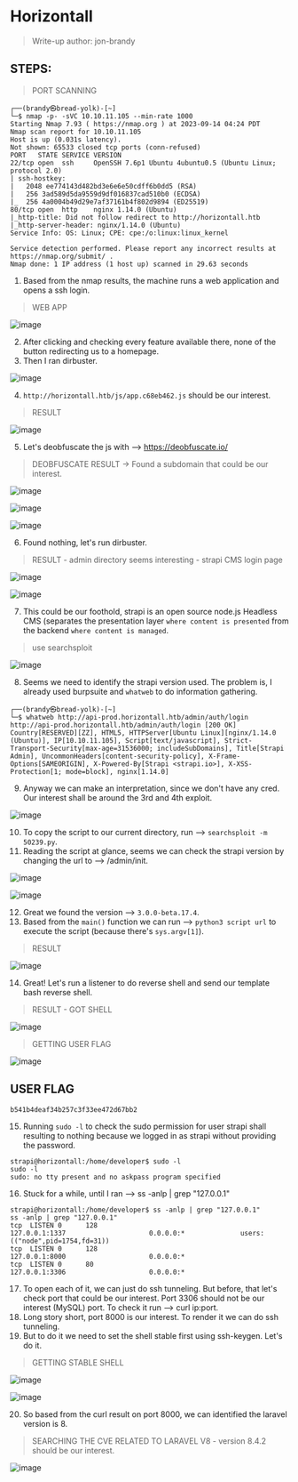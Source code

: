 # Horizontall
> Write-up author: jon-brandy
## STEPS:
> PORT SCANNING

```
┌──(brandy㉿bread-yolk)-[~]
└─$ nmap -p- -sVC 10.10.11.105 --min-rate 1000
Starting Nmap 7.93 ( https://nmap.org ) at 2023-09-14 04:24 PDT
Nmap scan report for 10.10.11.105
Host is up (0.031s latency).
Not shown: 65533 closed tcp ports (conn-refused)
PORT   STATE SERVICE VERSION
22/tcp open  ssh     OpenSSH 7.6p1 Ubuntu 4ubuntu0.5 (Ubuntu Linux; protocol 2.0)
| ssh-hostkey: 
|   2048 ee774143d482bd3e6e6e50cdff6b0dd5 (RSA)
|   256 3ad589d5da9559d9df016837cad510b0 (ECDSA)
|_  256 4a0004b49d29e7af37161b4f802d9894 (ED25519)
80/tcp open  http    nginx 1.14.0 (Ubuntu)
|_http-title: Did not follow redirect to http://horizontall.htb
|_http-server-header: nginx/1.14.0 (Ubuntu)
Service Info: OS: Linux; CPE: cpe:/o:linux:linux_kernel

Service detection performed. Please report any incorrect results at https://nmap.org/submit/ .
Nmap done: 1 IP address (1 host up) scanned in 29.63 seconds
```

1. Based from the nmap results, the machine runs a web application and opens a ssh login.

> WEB APP

![image](https://github.com/jon-brandy/hackthebox/assets/70703371/92d91808-156d-4127-89ee-42ab039f7154)


2. After clicking and checking every feature available there, none of the button redirecting us to a homepage.
3. Then I ran dirbuster.

![image](https://github.com/jon-brandy/hackthebox/assets/70703371/03dbee97-db70-4c65-953f-80018286079e)


4. `http://horizontall.htb/js/app.c68eb462.js` should be our interest.

> RESULT

![image](https://github.com/jon-brandy/hackthebox/assets/70703371/b63f25b8-1c99-48c5-84f7-8a57b2671de6)


5. Let's deobfuscate the js with --> https://deobfuscate.io/

> DEOBFUSCATE RESULT -> Found a subdomain that could be our interest.

![image](https://github.com/jon-brandy/hackthebox/assets/70703371/2d13022f-2c63-47dd-ac13-60cdbd1178c9)


![image](https://github.com/jon-brandy/hackthebox/assets/70703371/b84c94d1-4d50-4de5-907f-ce13a8d01ac6)


![image](https://github.com/jon-brandy/hackthebox/assets/70703371/e76066e2-cd5c-49a0-9f18-fa652380cccf)



6. Found nothing, let's run dirbuster.

> RESULT - admin directory seems interesting - strapi CMS login page

![image](https://github.com/jon-brandy/hackthebox/assets/70703371/f5529234-b1b3-48d8-967c-2ca87c71272c)


![image](https://github.com/jon-brandy/hackthebox/assets/70703371/04960678-f4e0-4145-a645-8071fe489ba5)


7. This could be our foothold, strapi is an open source node.js Headless CMS (separates the presentation layer `where content is presented` from the backend `where content is managed`.

> use searchsploit

![image](https://github.com/jon-brandy/hackthebox/assets/70703371/ea596842-0cb4-4ada-b1c7-af6a87c681ea)


8. Seems we need to identify the strapi version used. The problem is, I already used burpsuite and `whatweb` to do information gathering.

```
┌──(brandy㉿bread-yolk)-[~]
└─$ whatweb http://api-prod.horizontall.htb/admin/auth/login
http://api-prod.horizontall.htb/admin/auth/login [200 OK] Country[RESERVED][ZZ], HTML5, HTTPServer[Ubuntu Linux][nginx/1.14.0 (Ubuntu)], IP[10.10.11.105], Script[text/javascript], Strict-Transport-Security[max-age=31536000; includeSubDomains], Title[Strapi Admin], UncommonHeaders[content-security-policy], X-Frame-Options[SAMEORIGIN], X-Powered-By[Strapi <strapi.io>], X-XSS-Protection[1; mode=block], nginx[1.14.0]
```

9. Anyway we can make an interpretation, since we don't have any cred. Our interest shall be around the 3rd and 4th exploit.

![image](https://github.com/jon-brandy/hackthebox/assets/70703371/7f7c1cc5-0e48-494f-8f8f-eedd294d0fb6)


10. To copy the script to our current directory, run --> `searchsploit -m 50239.py`.
11. Reading the script at glance, seems we can check the strapi version by changing the url to --> /admin/init.

![image](https://github.com/jon-brandy/hackthebox/assets/70703371/fc69ec36-6eec-4fff-b7d0-05ce69ec8b8a)


![image](https://github.com/jon-brandy/hackthebox/assets/70703371/3727ba97-7fb0-4d28-b35c-023c646a78cd)


12. Great we found the version --> `3.0.0-beta.17.4`.
13. Based from the `main()` function we can run --> `python3 script url` to execute the script (because there's `sys.argv[1]`).

> RESULT

![image](https://github.com/jon-brandy/hackthebox/assets/70703371/d7c453a1-2e29-4940-8906-43e21e352f2b)


14. Great! Let's run a listener to do reverse shell and send our template bash reverse shell.

> RESULT - GOT SHELL

![image](https://github.com/jon-brandy/hackthebox/assets/70703371/a0977b61-e195-4ec8-8af9-1cda291d3f44)


> GETTING USER FLAG

![image](https://github.com/jon-brandy/hackthebox/assets/70703371/e813ec72-4a3f-4741-a35d-0bc06bc2b446)


## USER FLAG

```
b541b4deaf34b257c3f33ee472d67bb2
```

15. Running `sudo -l` to check the sudo permission for user strapi shall resulting to nothing because we logged in as strapi without providing the password.

```
strapi@horizontall:/home/developer$ sudo -l
sudo -l
sudo: no tty present and no askpass program specified
```

16. Stuck for a while, until I ran --> ss -anlp | grep "127.0.0.1"

```
strapi@horizontall:/home/developer$ ss -anlp | grep "127.0.0.1"
ss -anlp | grep "127.0.0.1"
tcp  LISTEN 0      128                                     127.0.0.1:1337                     0.0.0.0:*              users:(("node",pid=1754,fd=31))            
tcp  LISTEN 0      128                                     127.0.0.1:8000                     0.0.0.0:*                                                         
tcp  LISTEN 0      80                                      127.0.0.1:3306                     0.0.0.0:*
```

17. To open each of it, we can just do ssh tunneling. But before, that let's check port that could be our interest. Port 3306 should not be our interest (MySQL) port. To check it run --> curl ip:port.
18. Long story short, port 8000 is our interest. To render it we can do ssh tunneling.
19. But to do it we need to set the shell stable first using ssh-keygen. Let's do it.

> GETTING STABLE SHELL

![image](https://github.com/jon-brandy/hackthebox/assets/70703371/764248db-8ef2-45db-84af-26e585559d62)


![image](https://github.com/jon-brandy/hackthebox/assets/70703371/2ee037a7-b025-4453-8f8e-4346a42eec75)




20. So based from the curl result on port 8000, we can identified the laravel version is 8.

> SEARCHING THE CVE RELATED TO LARAVEL V8 - version 8.4.2 should be our interest.

![image](https://github.com/jon-brandy/hackthebox/assets/70703371/dd833cf7-f1ab-48b4-b2f6-48b443fe461a)












